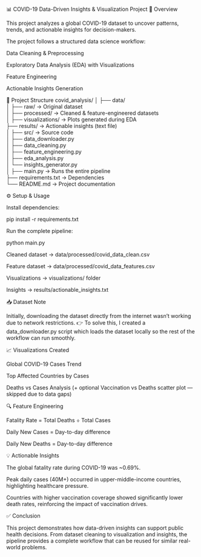📊 COVID-19 Data-Driven Insights & Visualization Project
📝 Overview

This project analyzes a global COVID-19 dataset to uncover patterns, trends, and actionable insights for decision-makers.

The project follows a structured data science workflow:

Data Cleaning & Preprocessing

Exploratory Data Analysis (EDA) with Visualizations

Feature Engineering

Actionable Insights Generation

📂 Project Structure
covid_analysis/
│
├── data/  
│   ├── raw/ → Original dataset  
│   ├── processed/ → Cleaned & feature-engineered datasets  
│
├── visualizations/ → Plots generated during EDA  
├── results/ → Actionable insights (text file)  
│
├── src/ → Source code  
│   ├── data_downloader.py  
│   ├── data_cleaning.py  
│   ├── feature_engineering.py  
│   ├── eda_analysis.py  
│   └── insights_generator.py  
│
├── main.py → Runs the entire pipeline  
├── requirements.txt → Dependencies  
└── README.md → Project documentation  

⚙️ Setup & Usage

Install dependencies:

pip install -r requirements.txt


Run the complete pipeline:

python main.py


Cleaned dataset → data/processed/covid_data_clean.csv

Feature dataset → data/processed/covid_data_features.csv

Visualizations → visualizations/ folder

Insights → results/actionable_insights.txt

📥 Dataset Note

Initially, downloading the dataset directly from the internet wasn’t working due to network restrictions.
👉 To solve this, I created a data_downloader.py script which loads the dataset locally so the rest of the workflow can run smoothly.

📈 Visualizations Created

Global COVID-19 Cases Trend

Top Affected Countries by Cases

Deaths vs Cases Analysis
(+ optional Vaccination vs Deaths scatter plot — skipped due to data gaps)

🔍 Feature Engineering

Fatality Rate = Total Deaths ÷ Total Cases

Daily New Cases = Day-to-day difference

Daily New Deaths = Day-to-day difference

💡 Actionable Insights

The global fatality rate during COVID-19 was ~0.69%.

Peak daily cases (40M+) occurred in upper-middle-income countries, highlighting healthcare pressure.

Countries with higher vaccination coverage showed significantly lower death rates, reinforcing the impact of vaccination drives.

✅ Conclusion

This project demonstrates how data-driven insights can support public health decisions.
From dataset cleaning to visualization and insights, the pipeline provides a complete workflow that can be reused for similar real-world problems.